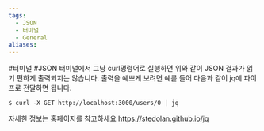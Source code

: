 ```yaml
---
tags:
  - JSON
  - 터미널
  - General
aliases:
---
```



#터미널 #JSON
터미널에서 그냥 curl명령어로 실행하면 위와 같이 JSON 결과가 읽기 편하게 출력되지는 않습니다. 출력을 예쁘게 보려면 예를 들어 다음과 같이 jq에 파이프로 전달하면 됩니다.

```
$ curl -X GET http://localhost:3000/users/0 | jq
```

자세한 정보는 홈페이지를 참고하세요
https://stedolan.github.io/jq
